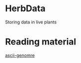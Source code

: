 # HerbData
Storing data in live plants

# Reading material

[ascii-genomre](https://asciigenome.readthedocs.io/en/latest/description.html)

